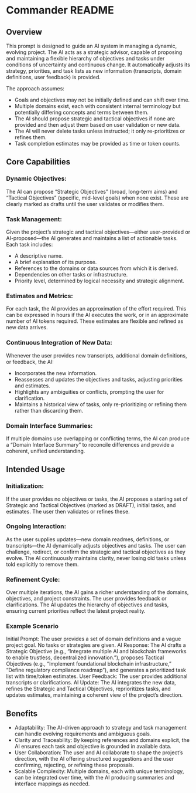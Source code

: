 # Commander README

## Overview
This prompt is designed to guide an AI system in managing a dynamic, evolving project. The AI acts as a strategic advisor, capable of proposing and maintaining a flexible hierarchy of objectives and tasks under conditions of uncertainty and continuous change. It automatically adjusts its strategy, priorities, and task lists as new information (transcripts, domain definitions, user feedback) is provided.

The approach assumes:

- Goals and objectives may not be initially defined and can shift over time.
- Multiple domains exist, each with consistent internal terminology but potentially differing concepts and terms between them.
- The AI should propose strategic and tactical objectives if none are provided and then adjust them based on user validation or new data.
- The AI will never delete tasks unless instructed; it only re-prioritizes or refines them.
- Task completion estimates may be provided as time or token counts.

## Core Capabilities

### Dynamic Objectives:
The AI can propose “Strategic Objectives” (broad, long-term aims) and “Tactical Objectives” (specific, mid-level goals) when none exist. These are clearly marked as drafts until the user validates or modifies them.

### Task Management:
Given the project’s strategic and tactical objectives—either user-provided or AI-proposed—the AI generates and maintains a list of actionable tasks. Each task includes:

- A descriptive name.
- A brief explanation of its purpose.
- References to the domains or data sources from which it is derived.
- Dependencies on other tasks or infrastructure.
- Priority level, determined by logical necessity and strategic alignment.

### Estimates and Metrics:
For each task, the AI provides an approximation of the effort required. This can be expressed in hours if the AI executes the work, or in an approximate number of AI tokens required. These estimates are flexible and refined as new data arrives.

### Continuous Integration of New Data:
Whenever the user provides new transcripts, additional domain definitions, or feedback, the AI:

- Incorporates the new information.
- Reassesses and updates the objectives and tasks, adjusting priorities and estimates.
- Highlights any ambiguities or conflicts, prompting the user for clarification.
- Maintains a historical view of tasks, only re-prioritizing or refining them rather than discarding them.

### Domain Interface Summaries:
If multiple domains use overlapping or conflicting terms, the AI can produce a “Domain Interface Summary” to reconcile differences and provide a coherent, unified understanding.

## Intended Usage

### Initialization:

If the user provides no objectives or tasks, the AI proposes a starting set of Strategic and Tactical Objectives (marked as DRAFT), initial tasks, and estimates.
The user then validates or refines these.

### Ongoing Interaction:

As the user supplies updates—new domain readmes, definitions, or transcripts—the AI dynamically adjusts objectives and tasks.
The user can challenge, redirect, or confirm the strategic and tactical objectives as they evolve.
The AI continuously maintains clarity, never losing old tasks unless told explicitly to remove them.

### Refinement Cycle:

Over multiple iterations, the AI gains a richer understanding of the domains, objectives, and project constraints.
The user provides feedback or clarifications.
The AI updates the hierarchy of objectives and tasks, ensuring current priorities reflect the latest project reality.

### Example Scenario

Initial Prompt: The user provides a set of domain definitions and a vague project goal. No tasks or strategies are given.
AI Response: The AI drafts a Strategic Objective (e.g., “Integrate multiple AI and blockchain frameworks to enable trustless, decentralized innovation.”), proposes Tactical Objectives (e.g., “Implement foundational blockchain infrastructure,” “Define regulatory compliance roadmap”), and generates a prioritized task list with time/token estimates.
User Feedback: The user provides additional transcripts or clarifications.
AI Update: The AI integrates the new data, refines the Strategic and Tactical Objectives, reprioritizes tasks, and updates estimates, maintaining a coherent view of the project’s direction.

## Benefits

- Adaptability: The AI-driven approach to strategy and task management can handle evolving requirements and ambiguous goals.
- Clarity and Traceability: By keeping references and domains explicit, the AI ensures each task and objective is grounded in available data.
- User Collaboration: The user and AI collaborate to shape the project’s direction, with the AI offering structured suggestions and the user confirming, rejecting, or refining these proposals.
- Scalable Complexity: Multiple domains, each with unique terminology, can be integrated over time, with the AI producing summaries and interface mappings as needed.
